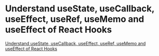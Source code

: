 # Understand useState, useCallback, useEffect, useRef, useMemo and useEffect of React Hooks
[Understand useState, useCallback, useEffect, useRef, useMemo and useEffect of React Hooks](https://aiwithcloud.com/2022/09/15/understand_usestate_usecallback_useeffect_useref_usememo_and_useeffect_of_react_hooks/)
